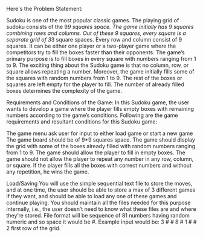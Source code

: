 Here's the Problem Statement:

Sudoku is one of the most popular classic games. The playing grid of sudoku consists of the 9*9 squares space. The game initially has 9 squares combining rows and columns. Out of these 9 squares, every square is a separate grid of 3*3 square spaces. Every row and column consist of 9 squares. It can be either one player or a two-player game where the competitors try to fill the boxes faster than their opponents. The game’s primary purpose is to fill boxes in every square with numbers ranging from 1 to 9. The exciting thing about the Sudoku game is that no column, row, or square allows repeating a number.
Moreover, the game initially fills some of the squares with random numbers from 1 to 9. The rest of the boxes or squares are left empty for the player to fill. The number of already filled boxes determines the complexity of the game.



Requirements and Conditions of the Game:
In this Sudoku game, the user wants to develop a game where the player fills empty boxes with remaining numbers according to the game’s conditions. Following are the game requirements and resultant conditions for this Sudoku game:

The game menu ask user for input to either load game or start a new game
The game board should be of 9*9 squares space. 
The game should display the grid with some of the boxes already filled with random numbers ranging from 1 to 9.
The game should allow the player to fill in empty boxes.
The game should not allow the player to repeat any number in any row, column, or square.
If the player fills all the boxes with correct numbers and without any repetition, he wins the game.

Load/Saving
You will use the simple sequential text file to store the moves, and at one time, the user should be able to store a max of 3 different games if they want, and should
be able to load any one of these games and continue playing. You should maintain all the files needed for this purpose internally, i.e., the user doesn’t need to know what these files are and where they’re stored. 
File format will be sequence of 81 numbers having random numeric and so space it would be #. 
Example input would be: 3 # # 8 # 1 # # 2 first row of the grid.  

